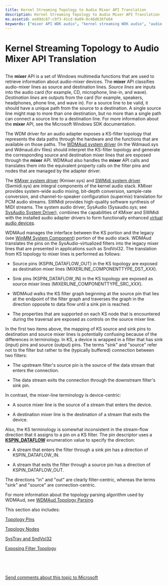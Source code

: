 ```yaml
---
title: Kernel Streaming Topology to Audio Mixer API Translation
description: Kernel Streaming Topology to Audio Mixer API Translation
ms.assetid: ee89dc67-c9f3-41cd-8a09-0c46d636fe64
keywords: ["mixer API WDK audio", "kernel streaming WDK audio", "audio mixer lines WDK audio", "source mixer lines WDK audio", "destination mixer lines WDK audio", "translating KS topology to mixer lines WDK audio", "mixer lines WDK audio", "KS stream mixing WDK audio", "KS topology WDK audio", "sink pins WDK audio", "source pins WDK audio", "KS pins WDK audio , translating"]
---
```


# Kernel Streaming Topology to Audio Mixer API Translation


## <span id="kernel_streaming_topology_to_audio_mixer_api_translation"></span><span id="KERNEL_STREAMING_TOPOLOGY_TO_AUDIO_MIXER_API_TRANSLATION"></span>


The **mixer** API is a set of Windows multimedia functions that are used to retrieve information about audio-mixer devices. The **mixer** API classifies audio-mixer lines as source and destination lines. *Source lines* are inputs into the audio card (for example, CD, microphone, line-in, and wave). *Destination lines* are outputs from the card (for example, speakers, headphones, phone line, and wave in). For a source line to be valid, it should have a unique path from the source to a destination. A single source line might map to more than one destination, but no more than a single path can connect a source line to a destination line. For more information about the **mixer** API, see the Microsoft Windows SDK documentation.

The WDM driver for an audio adapter exposes a KS-filter topology that represents the data paths through the hardware and the functions that are available on those paths. The [WDMAud system driver](user-mode-wdm-audio-components.md#wdmaud-system-driver) (in the Wdmaud.sys and Wdmaud.drv files) should interpret the KS-filter topology and generate the corresponding source and destination mixer lines that are exposed through the **mixer** API. WDMAud also handles the **mixer** API calls and translates them into the equivalent property calls on the filter pins and nodes that are managed by the adapter driver.

The [KMixer system driver](kernel-mode-wdm-audio-components.md#kmixer-system-driver) (Kmixer.sys) and [SWMidi system driver](kernel-mode-wdm-audio-components.md#swmidi-system-driver) (Swmidi.sys) are integral components of the kernel audio stack. KMixer provides system-wide audio mixing, bit-depth conversion, sample-rate conversion, and channel-to-speaker configuration (supermix) translation for PCM audio streams. SWMidi provides high-quality software synthesis of MIDI streams. The system audio driver, SysAudio (Sysaudio.sys; see [SysAudio System Driver](kernel-mode-wdm-audio-components.md#sysaudio-system-driver)), combines the capabilities of KMixer and SWMidi with the installed audio adapter drivers to form functionally enhanced [virtual audio devices](virtual-audio-devices.md).

WDMAud manages the interface between the KS portion and the legacy (see [WinMM System Component](user-mode-wdm-audio-components.md#winmm-system-component)) portion of the audio stack. WDMAud translates the pins on the SysAudio-virtualized filters into the legacy mixer lines that are presented in applications such as SndVol32. The translation from KS topology to mixer lines is performed as follows:

-   Source pins (KSPIN\_DATAFLOW\_OUT) in the KS topology are exposed as destination mixer lines (MIXERLINE\_COMPONENTTYPE\_DST\_*XXX*).

-   Sink pins (KSPIN\_DATAFLOW\_IN) in the KS topology are exposed as source mixer lines (MIXERLINE\_COMPONENTTYPE\_SRC\_*XXX*).

-   WDMAud walks the KS filter graph beginning at the source pin that lies at the endpoint of the filter graph and traverses the graph in the direction opposite to data flow until a sink pin is reached.

-   The properties that are supported on each KS node that is encountered during the traversal are exposed as controls on the source mixer line.

In the first two items above, the mapping of KS source and sink pins to destination and source mixer lines is potentially confusing because of the differences in terminology. In KS, a device is wrapped in a filter that has sink (input) pins and source (output) pins. The terms "sink" and "source" refer not to the filter but rather to the (typically buffered) connection between two filters:

-   The upstream filter's source pin is the source of the data stream that enters the connection.

-   The data stream exits the connection through the downstream filter's sink pin.

In contrast, the mixer-line terminology is device-centric:

-   A source mixer line is the source of a stream that enters the device.

-   A destination mixer line is the destination of a stream that exits the device.

Also, the KS terminology is somewhat inconsistent in the stream-flow direction that it assigns to a pin on a KS filter. The pin descriptor uses a [**KSPIN\_DATAFLOW**](https://msdn.microsoft.com/library/windows/hardware/ff563532) enumeration value to specify the direction:

-   A stream that enters the filter through a sink pin has a direction of KSPIN\_DATAFLOW\_IN.

-   A stream that exits the filter through a source pin has a direction of KSPIN\_DATAFLOW\_OUT.

The directions "in" and "out" are clearly filter-centric, whereas the terms "sink" and "source" are connection-centric.

For more information about the topology parsing algorithm used by WDMAud, see [WDMAud Topology Parsing](wdmaud-topology-parsing.md).

This section also includes:

[Topology Pins](topology-pins.md)

[Topology Nodes](topology-nodes.md)

[SysTray and SndVol32](systray-and-sndvol32.md)

[Exposing Filter Topology](exposing-filter-topology.md)

 

 

[Send comments about this topic to Microsoft](mailto:wsddocfb@microsoft.com?subject=Documentation%20feedback%20[audio\audio]:%20Kernel%20Streaming%20Topology%20to%20Audio%20Mixer%20API%20Translation%20%20RELEASE:%20%287/18/2016%29&body=%0A%0APRIVACY%20STATEMENT%0A%0AWe%20use%20your%20feedback%20to%20improve%20the%20documentation.%20We%20don't%20use%20your%20email%20address%20for%20any%20other%20purpose,%20and%20we'll%20remove%20your%20email%20address%20from%20our%20system%20after%20the%20issue%20that%20you're%20reporting%20is%20fixed.%20While%20we're%20working%20to%20fix%20this%20issue,%20we%20might%20send%20you%20an%20email%20message%20to%20ask%20for%20more%20info.%20Later,%20we%20might%20also%20send%20you%20an%20email%20message%20to%20let%20you%20know%20that%20we've%20addressed%20your%20feedback.%0A%0AFor%20more%20info%20about%20Microsoft's%20privacy%20policy,%20see%20http://privacy.microsoft.com/default.aspx. "Send comments about this topic to Microsoft")




